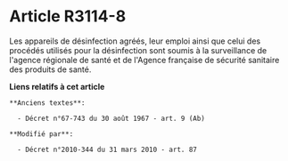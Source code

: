 # Article R3114-8

Les appareils de désinfection agréés, leur emploi ainsi que celui des procédés utilisés pour la désinfection sont soumis à la
surveillance de l'agence régionale de santé et de l'Agence française de sécurité sanitaire des produits de santé.

**Liens relatifs à cet article**

	**Anciens textes**:

	  - Décret n°67-743 du 30 août 1967 - art. 9 (Ab)

	**Modifié par**:

	  - Décret n°2010-344 du 31 mars 2010 - art. 87
